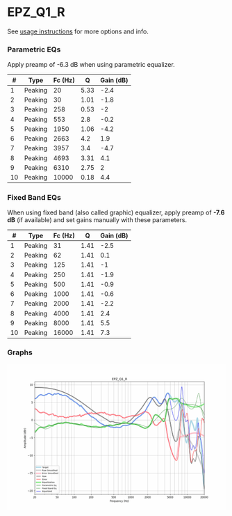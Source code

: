 # EPZ_Q1_R
See [usage instructions](https://github.com/jaakkopasanen/AutoEq#usage) for more options and info.

### Parametric EQs
Apply preamp of -6.3 dB when using parametric equalizer.

|   # | Type    |   Fc (Hz) |    Q |   Gain (dB) |
|-----|---------|-----------|------|-------------|
|   1 | Peaking |        20 | 5.33 |        -2.4 |
|   2 | Peaking |        30 | 1.01 |        -1.8 |
|   3 | Peaking |       258 | 0.53 |        -2   |
|   4 | Peaking |       553 | 2.8  |        -0.2 |
|   5 | Peaking |      1950 | 1.06 |        -4.2 |
|   6 | Peaking |      2663 | 4.2  |         1.9 |
|   7 | Peaking |      3957 | 3.4  |        -4.7 |
|   8 | Peaking |      4693 | 3.31 |         4.1 |
|   9 | Peaking |      6310 | 2.75 |         2   |
|  10 | Peaking |     10000 | 0.18 |         4.4 |

### Fixed Band EQs
When using fixed band (also called graphic) equalizer, apply preamp of **-7.6 dB** (if available) and set gains manually with these parameters.

|   # | Type    |   Fc (Hz) |    Q |   Gain (dB) |
|-----|---------|-----------|------|-------------|
|   1 | Peaking |        31 | 1.41 |        -2.5 |
|   2 | Peaking |        62 | 1.41 |         0.1 |
|   3 | Peaking |       125 | 1.41 |        -1   |
|   4 | Peaking |       250 | 1.41 |        -1.9 |
|   5 | Peaking |       500 | 1.41 |        -0.9 |
|   6 | Peaking |      1000 | 1.41 |        -0.6 |
|   7 | Peaking |      2000 | 1.41 |        -2.2 |
|   8 | Peaking |      4000 | 1.41 |         2.4 |
|   9 | Peaking |      8000 | 1.41 |         5.5 |
|  10 | Peaking |     16000 | 1.41 |         7.3 |

### Graphs
![](./EPZ_Q1_R.png)
